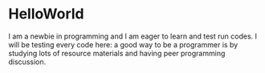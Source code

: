 # HelloWorld
I am a newbie in programming and I am eager to learn and test run codes. I will be testing every code here: a good way to be a programmer is by studying lots of resource materials and having peer programming discussion.

